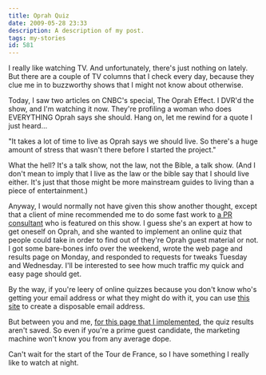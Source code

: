 ```yaml
---
title: Oprah Quiz
date: 2009-05-28 23:33
description: A description of my post.
tags: my-stories
id: 581
---
```

I really like watching TV.  And unfortunately, there's just nothing on lately.  But there are a couple of TV columns that I check every day, because they clue me in to buzzworthy shows that I might not know about otherwise.

Today, I saw two articles on CNBC's special, The Oprah Effect.  I DVR'd the show, and I'm watching it now.  They're profiling a woman who does EVERYTHING Oprah says she should.  Hang on, let me rewind for a quote I just heard...

"It takes a lot of time to live as Oprah says we should live.  So there's a huge amount of stress that wasn't there before I started the project."

What the hell?  It's a talk show, not the law, not the Bible, a talk show.  (And I don't mean to imply that I live as the law or the bible say that I should live either.  It's just that those might be more mainstream guides to living than a piece of entertainment.)

Anyway, I would normally not have given this show another thought, except that a client of mine recommended me to do some fast work to <a href="http://prsecrets.com" target="_blank">a PR consultant</a> who is featured on this show.  I guess she's an expert at how to get oneself on Oprah, and she wanted to implement an online quiz that people could take in order to find out of they're Oprah guest material or not.  I got some bare-bones info over the weekend, wrote the web page and results page on Monday, and responded to requests for tweaks Tuesday and Wednesday.  I'll be interested to see how much traffic my quick and easy page should get.

By the way, if you're leery of online quizzes because you don't know who's getting your email address or what they might do with it, you can use <a href="http://www.jetable.org/en/index" target="_blank">this site</a> to create a disposable email address.  

But between you and me, <a href="http://prsecrets.com/quiz.html" target="_blank">for this page that I implemented</a>, the quiz results aren't saved.  So even if you're a prime guest candidate, the marketing machine won't know you from any average dope.

Can't wait for the start of the Tour de France, so I have something I really like to watch at night.